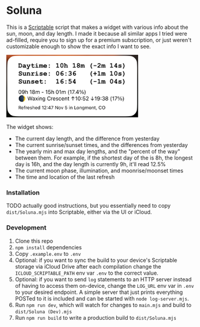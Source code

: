 # Soluna

This is a [Scriptable](https://scriptable.app) script that makes a widget with
various info about the sun, moon, and day length. I made it because all similar
apps I tried were ad-filled, require you to sign up for a premium subscription,
or just weren't customizable enough to show the exact info I want to see.

<img src="screenshot.jpeg" alt="A screenshot of the widget" width="350" />

The widget shows:

- The current day length, and the difference from yesterday
- The current sunrise/sunset times, and the differences from yesterday
- The yearly min and max day lengths, and the "percent of the way" between
  them. For example, if the shortest day of the is 8h, the longest day is
  16h, and the day length is currently 9h, it'll read 12.5%
- The current moon phase, illumination, and moonrise/moonset times
- The time and location of the last refresh

### Installation

TODO actually good instructions, but you essentially need to copy
`dist/Soluna.mjs` into Scriptable, either via the UI or iCloud.

### Development

1. Clone this repo
2. `npm install` dependencies
3. Copy `.example.env` to `.env`
4. Optional: if you want to sync the build to your device's Scriptable storage
   via iCloud Drive after each compilation change the `ICLOUD_SCRIPTABLE_PATH`
   env var `.env` to the correct value.
5. Optional: if you want to send `log` statements to an HTTP server instead of
   having to access them on-device, change the `LOG_URL` env var in `.env` to
   your desired endpoint. A simple server that just prints everything POSTed
   to it is included and can be started with `node log-server.mjs`.
6. Run `npm run dev`, which will watch for changes to `main.mjs` and build to
   `dist/Soluna (Dev).mjs`
7. Run `npm run build` to write a production build to `dist/Soluna.mjs`
